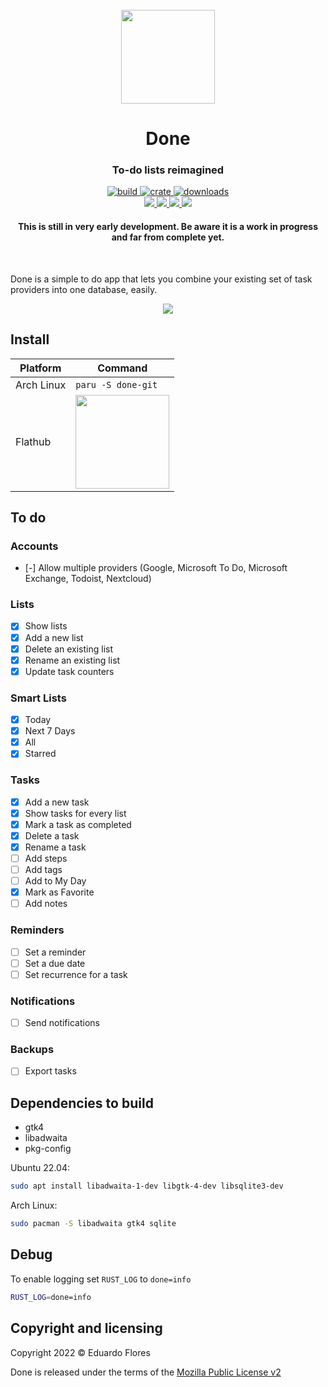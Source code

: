 <div align="center">
  <br>
  <img src="https://raw.githubusercontent.com/edfloreshz/done/main/data/icons/dev.edfloreshz.Done.svg" width="150" />
  <h1>Done</h1>
  <h3>To-do lists reimagined</h3>
  
  <a href="https://github.com/edfloreshz/done/actions/workflows/rust.yml">
    <img src="https://img.shields.io/github/workflow/status/edfloreshz/sensei/Rust?logo=GitHub" alt="build"/>
  </a>
  <a href="https://crates.io/crates/done">
    <img src="https://img.shields.io/crates/v/done?label=Done" alt="crate"/>
  </a>
   <a href="https://crates.io/crates/done">
    <img src="https://img.shields.io/crates/d/done" alt="downloads"/>
  </a>
  <br/>
  <a href="https://github.com/sponsors/edfloreshz">
    <img src="https://img.shields.io/badge/sponsor-30363D?style=for-the-badge&logo=GitHub-Sponsors&logoColor=#white"/>
  </a>
  <a href="https://matrix.to/#/#done-gh:matrix.org">
    <img src="https://img.shields.io/badge/matrix-000000?style=for-the-badge&logo=Matrix&logoColor=white"/>
  </a>
  <a href="https://github.com/edfloreshz/done">
    <img src="https://img.shields.io/badge/GitHub-100000?style=for-the-badge&logo=github&logoColor=white"/>
  </a>
  <a href="https://t.me/done_gh">
    <img src="https://img.shields.io/badge/Telegram-2CA5E0?style=for-the-badge&logo=telegram&logoColor=white"/>
  </a>
  <h4>This is still in very early development. Be aware it is a work in progress and far from complete yet.</h4>
  
</div>
<br/>

Done is a simple to do app that lets you combine your existing set of task providers into one database, easily.

<div align="center">
  <img src="https://raw.githubusercontent.com/edfloreshz/done/81ea1f6d32cd491d1893f9ba730f511bc1cb0aea/data/resources/screenshots/tasks.png"/>
</div>



## Install
| Platform   | Command                                 |
|------------|-----------------------------------------|
| Arch Linux | `paru -S done-git`                    |
| Flathub    | <a href="https://flathub.org/apps/details/dev.edfloreshz.Done"><img src="https://flathub.org/assets/badges/flathub-badge-en.png" width="150"/></a> |



## To do

### Accounts

- [-] Allow multiple providers (Google, Microsoft To Do, Microsoft Exchange, Todoist, Nextcloud)

### Lists

- [x] Show lists
- [x] Add a new list
- [x] Delete an existing list
- [x] Rename an existing list
- [x] Update task counters

### Smart Lists
- [x] Today
- [x] Next 7 Days
- [x] All
- [x] Starred

### Tasks
- [x] Add a new task
- [x] Show tasks for every list
- [x] Mark a task as completed
- [x] Delete a task
- [x] Rename a task
- [ ] Add steps
- [ ] Add tags
- [ ] Add to My Day
- [x] Mark as Favorite
- [ ] Add notes

### Reminders
- [ ] Set a reminder
- [ ] Set a due date
- [ ] Set recurrence for a task

### Notifications
- [ ] Send notifications

### Backups
- [ ] Export tasks

## Dependencies to build
- gtk4
- libadwaita
- pkg-config

Ubuntu 22.04:
```bash
sudo apt install libadwaita-1-dev libgtk-4-dev libsqlite3-dev
```
Arch Linux:
```bash
sudo pacman -S libadwaita gtk4 sqlite
```

## Debug
To enable logging set `RUST_LOG` to `done=info`
```bash
RUST_LOG=done=info
```

Copyright and licensing
-----------------------

Copyright 2022 © Eduardo Flores

Done is released under the terms of the [Mozilla Public License v2](https://github.com/edfloreshz/done/blob/main/LICENSE)
